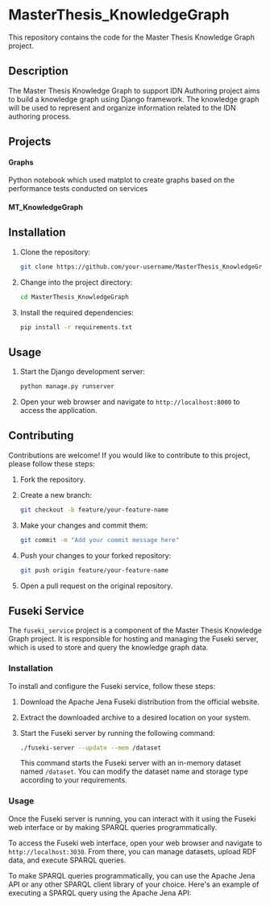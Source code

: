 # MasterThesis_KnowledgeGraph

This repository contains the code for the Master Thesis Knowledge Graph project.

## Description

The Master Thesis Knowledge Graph to support IDN Authoring project aims to build a knowledge graph using Django framework. The knowledge graph will be used to represent and organize information related to the IDN authoring process.

## Projects

#### Graphs
Python notebook which used matplot to create graphs based on the performance tests conducted on services

#### MT_KnowledgeGraph


## Installation

1. Clone the repository:

    ```bash
    git clone https://github.com/your-username/MasterThesis_KnowledgeGraph.git
    ```

2. Change into the project directory:

    ```bash
    cd MasterThesis_KnowledgeGraph
    ```

3. Install the required dependencies:

    ```bash
    pip install -r requirements.txt
    ```

## Usage

1. Start the Django development server:

    ```bash
    python manage.py runserver
    ```

2. Open your web browser and navigate to `http://localhost:8000` to access the application.

## Contributing

Contributions are welcome! If you would like to contribute to this project, please follow these steps:

1. Fork the repository.

2. Create a new branch:

    ```bash
    git checkout -b feature/your-feature-name
    ```

3. Make your changes and commit them:

    ```bash
    git commit -m "Add your commit message here"
    ```

4. Push your changes to your forked repository:

    ```bash
    git push origin feature/your-feature-name
    ```

5. Open a pull request on the original repository.

## Fuseki Service
The `fuseki_service` project is a component of the Master Thesis Knowledge Graph project. It is responsible for hosting and managing the Fuseki server, which is used to store and query the knowledge graph data.

### Installation
To install and configure the Fuseki service, follow these steps:

1. Download the Apache Jena Fuseki distribution from the official website.
2. Extract the downloaded archive to a desired location on your system.
3. Start the Fuseki server by running the following command:

    ```bash
    ./fuseki-server --update --mem /dataset
    ```

    This command starts the Fuseki server with an in-memory dataset named `/dataset`. You can modify the dataset name and storage type according to your requirements.

### Usage
Once the Fuseki server is running, you can interact with it using the Fuseki web interface or by making SPARQL queries programmatically.

To access the Fuseki web interface, open your web browser and navigate to `http://localhost:3030`. From there, you can manage datasets, upload RDF data, and execute SPARQL queries.

To make SPARQL queries programmatically, you can use the Apache Jena API or any other SPARQL client library of your choice. Here's an example of executing a SPARQL query using the Apache Jena API:


